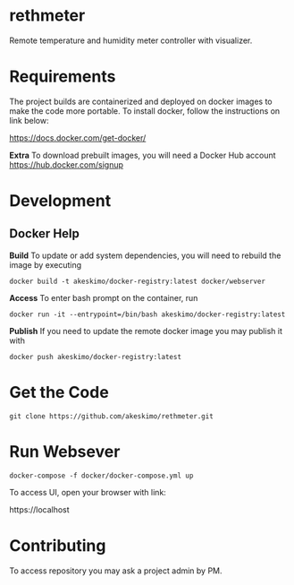 # rethmeter
Remote temperature and humidity meter controller with visualizer.

# Requirements
The project builds are containerized and deployed on docker images to make the code
more portable. To install docker, follow the instructions on link below:

https://docs.docker.com/get-docker/

**Extra**
To download prebuilt images, you will need a Docker Hub account
https://hub.docker.com/signup

# Development

## Docker Help

**Build**
To update or add system dependencies, you will need to rebuild the image by executing

`docker build -t akeskimo/docker-registry:latest docker/webserver`

**Access**
To enter bash prompt on the container, run

`docker run -it --entrypoint=/bin/bash akeskimo/docker-registry:latest`

**Publish**
If you need to update the remote docker image you may publish it with

`docker push akeskimo/docker-registry:latest`

# Get the Code

`git clone https://github.com/akeskimo/rethmeter.git`

# Run Websever

`docker-compose -f docker/docker-compose.yml up`

To access UI, open your browser with link:

https://localhost

# Contributing
To access repository you may ask a project admin by PM.
